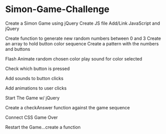# Simon-Game-Challenge

Create a Simon Game using jQuery
Create JS file
Add/Link JavaScript and jQuery

Create function to generate new random numbers between 0 and 3
Create an array to hold button color sequence
Create a pattern with the numbers and buttons

Flash Animate random chosen color
play sound for color selected

Check which button is pressed

Add sounds to button clicks

Add animations to user clicks

Start The Game w/ jQuery

Create a checkAnswer function against the game sequence

Connect CSS Game Over

Restart the Game...create a function
